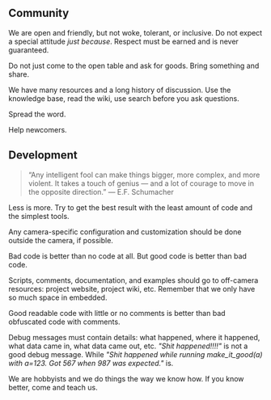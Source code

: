 ## Community

We are open and friendly, but not woke, tolerant, or inclusive. Do not expect a special attitude _just because_. Respect must be earned and is never guaranteed.

Do not just come to the open table and ask for goods. Bring something and share.

We have many resources and a long history of discussion. Use the knowledge base, read the wiki, use search before you ask questions.

Spread the word.

Help newcomers.


## Development

> “Any intelligent fool can make things bigger, more complex, and more violent. It takes a touch of genius — and a lot of courage to move in the opposite direction.”
― E.F. Schumacher 

Less is more. Try to get the best result with the least amount of code and the simplest tools.

Any camera-specific configuration and customization should be done outside the camera, if possible.

Bad code is better than no code at all. But good code is better than bad code.

Scripts, comments, documentation, and examples should go to off-camera resources: project website, project wiki, etc.
Remember that we only have so much space in embedded.

Good readable code with little or no comments is better than bad obfuscated code with comments.

Debug messages must contain details: what happened, where it happened, what data came in, what data came out, etc. 
_"Shit happened!!!!"_ is not a good debug message.
While _"Shit happened while running make_it_good(a) with a=123. Got 567 when 987 was expected."_ is.

We are hobbyists and we do things the way we know how. If you know better, come and teach us.
